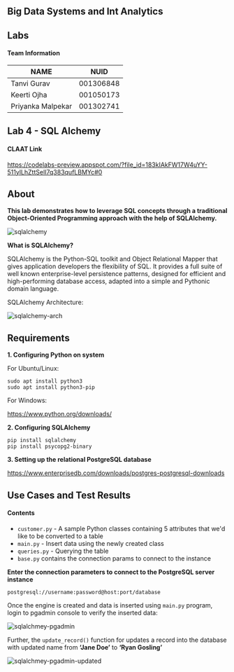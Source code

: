 ## Big Data Systems and Int Analytics

## Labs

#### Team Information

| NAME              |     NUID        |
|------------------ |-----------------|
|   Tanvi Gurav     |   001306848     |
|   Keerti Ojha     |   001050173     |
| Priyanka Malpekar |   001302741     |


## Lab 4 - SQL Alchemy

#### CLAAT Link
https://codelabs-preview.appspot.com/?file_id=183kIAkFW17W4uYY-511ylLhZttSelI7q383qufLBMYc#0

## About

**This lab demonstrates how to leverage SQL concepts through a traditional Object-Oriented Programming approach with the help of SQLAlchemy.**

![sqlalchemy](https://user-images.githubusercontent.com/59846364/109201435-d72c1e00-776f-11eb-99b1-8b8571d925ef.jpg)


**What is SQLAlchemy?** 

SQLAlchemy is the Python-SQL toolkit and Object Relational Mapper that gives application developers the flexibility of SQL. It provides a full suite of well known enterprise-level persistence patterns, designed for efficient and high-performing database access, adapted into a simple and Pythonic domain language.

SQLAlchemy Architecture:

![sqlalchemy-arch](https://user-images.githubusercontent.com/59846364/109200103-31c47a80-776e-11eb-86b1-b66a0d25a866.jpg)


## Requirements

**1. Configuring Python on system**

For Ubuntu/Linux:

```
sudo apt install python3
sudo apt install python3-pip
```

For Windows:

https://www.python.org/downloads/


**2. Configuring SQLAlchemy**

```
pip install sqlalchemy
pip install psycopg2-binary
```

**3. Setting up the relational PostgreSQL database**

https://www.enterprisedb.com/downloads/postgres-postgresql-downloads

## Use Cases and Test Results

#### Contents

- `customer.py` - A sample Python classes containing 5 attributes that we'd like to be converted to a table
- `main.py` - Insert data using the newly created class
- `queries.py` - Querying the table
- `base.py` contains the connection params to connect to the instance

**Enter the connection parameters to connect to the PostgreSQL server instance**

`postgresql://username:password@host:port/database`

Once the engine is created and data is inserted using `main.py` program, login to pgadmin console to verify the inserted data:


![sqlalchmey-pgadmin](https://user-images.githubusercontent.com/59846364/109202149-a8627780-7770-11eb-9e02-f18275a5bdeb.PNG)


Further, the `update_record()` function for updates a record into the database with updated name from **‘Jane Doe’** to **‘Ryan Gosling’**


![sqlalchmey-pgadmin-updated](https://user-images.githubusercontent.com/59846364/109203025-a947d900-7771-11eb-955a-ac28da0542aa.PNG)



